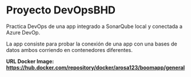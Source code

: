 # Proyecto DevOpsBHD

Practica DevOps de una app integrado a SonarQube local y conectada a Azure DevOp.

La app consiste para probar la conexión de una app con una bases de datos ambos corriendo en contenedores diferentes. 

**URL Docker Image: https://hub.docker.com/repository/docker/arosa123/boomapp/general**
